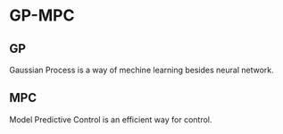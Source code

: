 # GP-MPC

## GP

Gaussian Process is a way of mechine learning besides neural network.

## MPC

Model Predictive Control is an efficient way for control.